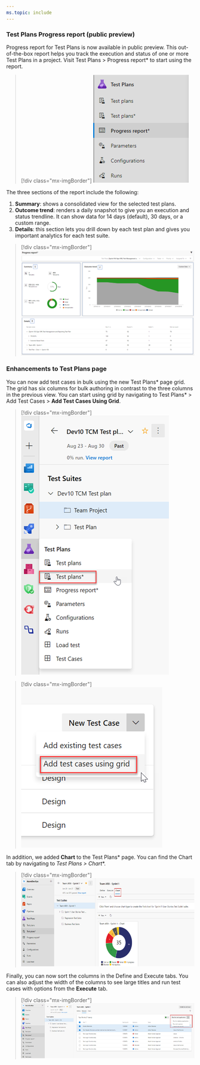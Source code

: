```yaml
---
ms.topic: include
---
```


### Test Plans Progress report (public preview)
 
Progress report for Test Plans is now available in public preview. This out-of-the-box report helps you track the execution and status of one or more Test Plans in a project. Visit Test Plans > Progress report* to start using the report. 

> [!div class="mx-imgBorder"]
> ![Badge](../../_img/156_14.png)
 
The three sections of the report include the following:  
1. **Summary**: shows a consolidated view for the selected test plans. 
2. **Outcome trend**: renders a daily snapshot to give you an execution and status trendline. It can show data for 14 days (default), 30 days, or a custom range. 
3. **Details**: this section lets you drill down by each test plan and gives you important analytics for each test suite. 
 
> [!div class="mx-imgBorder"]
> ![Badge](../../_img/156_06.png "Test Plans progress report")

### Enhancements to Test Plans page

You can now add test cases in bulk using the new Test Plans* page grid. The grid has six columns for bulk authoring in contrast to the three columns in the previous view. You can start using grid by navigating to Test Plans* > Add Test Cases > **Add Test Cases Using Grid**.

> [!div class="mx-imgBorder"]
> ![Badge](../../_img/156_17.png)

> [!div class="mx-imgBorder"]
> ![Badge](../../_img/156_20.png)

In addition, we added **Chart** to the Test Plans* page. You can find the Chart tab by navigating to **Test Plans* > Chart**.

> [!div class="mx-imgBorder"]
> ![Badge](../../_img/156_18.png)

Finally, you can now sort the columns in the Define and Execute tabs. You can also adjust the width of the columns to see large titles and run test cases with options from the **Execute** tab. 

> [!div class="mx-imgBorder"]
> ![Badge](../../_img/156_19.png)
